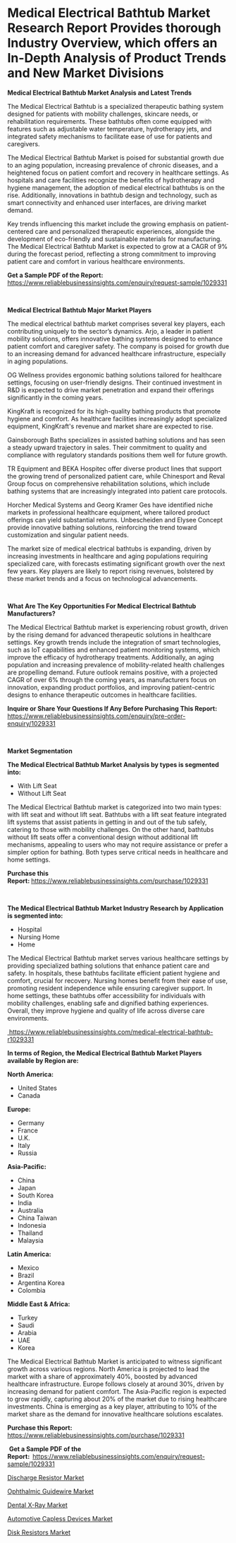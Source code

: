 <p><h1>Medical Electrical Bathtub Market Research Report Provides thorough Industry Overview, which offers an In-Depth Analysis of Product Trends and New Market Divisions</h1></p><p><strong>Medical Electrical Bathtub Market Analysis and Latest Trends</strong></p>
<p><p>The Medical Electrical Bathtub is a specialized therapeutic bathing system designed for patients with mobility challenges, skincare needs, or rehabilitation requirements. These bathtubs often come equipped with features such as adjustable water temperature, hydrotherapy jets, and integrated safety mechanisms to facilitate ease of use for patients and caregivers. </p><p>The Medical Electrical Bathtub Market is poised for substantial growth due to an aging population, increasing prevalence of chronic diseases, and a heightened focus on patient comfort and recovery in healthcare settings. As hospitals and care facilities recognize the benefits of hydrotherapy and hygiene management, the adoption of medical electrical bathtubs is on the rise. Additionally, innovations in bathtub design and technology, such as smart connectivity and enhanced user interfaces, are driving market demand.</p><p>Key trends influencing this market include the growing emphasis on patient-centered care and personalized therapeutic experiences, alongside the development of eco-friendly and sustainable materials for manufacturing. The Medical Electrical Bathtub Market is expected to grow at a CAGR of 9% during the forecast period, reflecting a strong commitment to improving patient care and comfort in various healthcare environments.</p></p>
<p><strong>Get a Sample PDF of the Report:&nbsp;</strong> <a href="https://www.reliablebusinessinsights.com/enquiry/request-sample/1029331">https://www.reliablebusinessinsights.com/enquiry/request-sample/1029331</a></p>
<p>&nbsp;</p>
<p><strong>Medical Electrical Bathtub Major Market Players</strong></p>
<p><p>The medical electrical bathtub market comprises several key players, each contributing uniquely to the sector’s dynamics. Arjo, a leader in patient mobility solutions, offers innovative bathing systems designed to enhance patient comfort and caregiver safety. The company is poised for growth due to an increasing demand for advanced healthcare infrastructure, especially in aging populations.</p><p>OG Wellness provides ergonomic bathing solutions tailored for healthcare settings, focusing on user-friendly designs. Their continued investment in R&D is expected to drive market penetration and expand their offerings significantly in the coming years.</p><p>KingKraft is recognized for its high-quality bathing products that promote hygiene and comfort. As healthcare facilities increasingly adopt specialized equipment, KingKraft's revenue and market share are expected to rise. </p><p>Gainsborough Baths specializes in assisted bathing solutions and has seen a steady upward trajectory in sales. Their commitment to quality and compliance with regulatory standards positions them well for future growth.</p><p>TR Equipment and BEKA Hospitec offer diverse product lines that support the growing trend of personalized patient care, while Chinesport and Reval Group focus on comprehensive rehabilitation solutions, which include bathing systems that are increasingly integrated into patient care protocols.</p><p>Horcher Medical Systems and Georg Kramer Ges have identified niche markets in professional healthcare equipment, where tailored product offerings can yield substantial returns. Unbescheiden and Elysee Concept provide innovative bathing solutions, reinforcing the trend toward customization and singular patient needs.</p><p>The market size of medical electrical bathtubs is expanding, driven by increasing investments in healthcare and aging populations requiring specialized care, with forecasts estimating significant growth over the next few years. Key players are likely to report rising revenues, bolstered by these market trends and a focus on technological advancements.</p></p>
<p>&nbsp;</p>
<p><strong>What Are The Key Opportunities For Medical Electrical Bathtub Manufacturers?</strong></p>
<p><p>The Medical Electrical Bathtub market is experiencing robust growth, driven by the rising demand for advanced therapeutic solutions in healthcare settings. Key growth trends include the integration of smart technologies, such as IoT capabilities and enhanced patient monitoring systems, which improve the efficacy of hydrotherapy treatments. Additionally, an aging population and increasing prevalence of mobility-related health challenges are propelling demand. Future outlook remains positive, with a projected CAGR of over 6% through the coming years, as manufacturers focus on innovation, expanding product portfolios, and improving patient-centric designs to enhance therapeutic outcomes in healthcare facilities.</p></p>
<p><strong>Inquire or Share Your Questions If Any Before Purchasing This Report:</strong> <a href="https://www.reliablebusinessinsights.com/enquiry/pre-order-enquiry/1029331">https://www.reliablebusinessinsights.com/enquiry/pre-order-enquiry/1029331</a></p>
<p>&nbsp;</p>
<p><strong>Market Segmentation</strong></p>
<p><strong>The Medical Electrical Bathtub Market Analysis by types is segmented into:</strong></p>
<p><ul><li>With Lift Seat</li><li>Without Lift Seat</li></ul></p>
<p><p>The Medical Electrical Bathtub market is categorized into two main types: with lift seat and without lift seat. Bathtubs with a lift seat feature integrated lift systems that assist patients in getting in and out of the tub safely, catering to those with mobility challenges. On the other hand, bathtubs without lift seats offer a conventional design without additional lift mechanisms, appealing to users who may not require assistance or prefer a simpler option for bathing. Both types serve critical needs in healthcare and home settings.</p></p>
<p><strong>Purchase this Report:&nbsp;</strong><a href="https://www.reliablebusinessinsights.com/purchase/1029331">https://www.reliablebusinessinsights.com/purchase/1029331</a></p>
<p>&nbsp;</p>
<p><strong>The Medical Electrical Bathtub Market Industry Research by Application is segmented into:</strong></p>
<p><ul><li>Hospital</li><li>Nursing Home</li><li>Home</li></ul></p>
<p><p>The Medical Electrical Bathtub market serves various healthcare settings by providing specialized bathing solutions that enhance patient care and safety. In hospitals, these bathtubs facilitate efficient patient hygiene and comfort, crucial for recovery. Nursing homes benefit from their ease of use, promoting resident independence while ensuring caregiver support. In home settings, these bathtubs offer accessibility for individuals with mobility challenges, enabling safe and dignified bathing experiences. Overall, they improve hygiene and quality of life across diverse care environments.</p></p>
<p><a href="https://www.reliablebusinessinsights.com/medical-electrical-bathtub-r1029331">&nbsp;https://www.reliablebusinessinsights.com/medical-electrical-bathtub-r1029331</a></p>
<p><strong>In terms of Region, the Medical Electrical Bathtub Market Players available by Region are:</strong></p>
<p>
    <p> <strong> North America: </strong>
        <ul>
            <li>United States</li>
            <li>Canada</li>
        </ul>
        </p> 
    <p> <strong> Europe: </strong>
        <ul>
            <li>Germany</li>
            <li>France</li>
            <li>U.K.</li>
            <li>Italy</li>
            <li>Russia</li>
        </ul>
        </p> 
    <p> <strong> Asia-Pacific: </strong>
        <ul>
            <li>China</li>
            <li>Japan</li>
            <li>South Korea</li>
            <li>India</li>
            <li>Australia</li>
            <li>China Taiwan</li>
            <li>Indonesia</li>
            <li>Thailand</li>
            <li>Malaysia</li>
        </ul>
        </p> 
    <p> <strong> Latin America: </strong>
        <ul>
            <li>Mexico</li>
            <li>Brazil</li>
            <li>Argentina Korea</li>
            <li>Colombia</li>
        </ul>
        </p> 
    <p> <strong> Middle East & Africa: </strong>
        <ul>
            <li>Turkey</li>
            <li>Saudi</li>
            <li>Arabia</li>
            <li>UAE</li>
            <li>Korea</li>
        </ul>
    </p>
    </p>
<p><p>The Medical Electrical Bathtub Market is anticipated to witness significant growth across various regions. North America is projected to lead the market with a share of approximately 40%, boosted by advanced healthcare infrastructure. Europe follows closely at around 30%, driven by increasing demand for patient comfort. The Asia-Pacific region is expected to grow rapidly, capturing about 20% of the market due to rising healthcare investments. China is emerging as a key player, attributing to 10% of the market share as the demand for innovative healthcare solutions escalates.</p></p>
<p><strong>Purchase this Report: </strong><a href="https://www.reliablebusinessinsights.com/purchase/1029331">https://www.reliablebusinessinsights.com/purchase/1029331</a></p>
<p>&nbsp;<strong>Get a Sample PDF of the Report:&nbsp;&nbsp;</strong><a href="https://www.reliablebusinessinsights.com/enquiry/request-sample/1029331">https://www.reliablebusinessinsights.com/enquiry/request-sample/1029331</a></p>
<p><strong></strong></p>
<p><p><a href="https://www.linkedin.com/pulse/discharge-resistor-market-size-segmentation-trends-growth-tapxf?trackingId=26VR5i10Qv6dszLAypoLoQ%3D%3D">Discharge Resistor Market</a></p><p><a href="https://issuu.com/reportprime-2/docs/ophthalmic-guidewire-market-size-20_22a0151b0c7948">Ophthalmic Guidewire Market</a></p><p><a href="https://github.com/angelajermaine/Market-Research-Report-List-5/blob/main/dental-x-ray-market.md">Dental X-Ray Market</a></p><p><a href="https://github.com/hrhzhypq19/Market-Research-Report-List-1/blob/main/automotive-capless-devices-market.md">Automotive Capless Devices Market</a></p><p><a href="https://www.linkedin.com/pulse/insights-disk-resistors-industry-market-financial-status-i5pcf?trackingId=SvmU6wTHQOmcakhTFWcCEw%3D%3D">Disk Resistors Market</a></p></p>